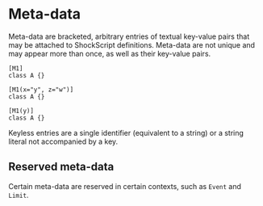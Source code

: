 # Meta-data

Meta-data are bracketed, arbitrary entries of textual key-value pairs that may be attached to ShockScript definitions. Meta-data are not unique and may appear more than once, as well as their key-value pairs.

```
[M1]
class A {}

[M1(x="y", z="w")]
class A {}

[M1(y)]
class A {}
```

Keyless entries are a single identifier (equivalent to a string) or a string literal not accompanied by a key.

## Reserved meta-data

Certain meta-data are reserved in certain contexts, such as `Event` and `Limit`.